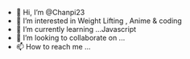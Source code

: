 - 👋 Hi, I’m @Chanpi23
- 👀 I’m interested in Weight Lifting , Anime & coding
- 🌱 I’m currently learning ...Javascript
- 💞️ I’m looking to collaborate on ...
- 📫 How to reach me ...

<!---
Chanpi23/Chanpi23 is a ✨ special ✨ repository because its `README.md` (this file) appears on your GitHub profile.
You can click the Preview link to take a look at your changes.
--->
